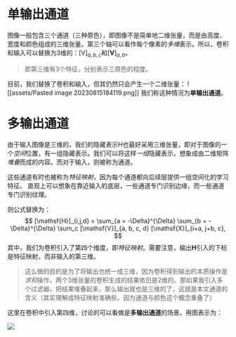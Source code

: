 # 单输出通道
图像一般包含三个通道（三种原色），即图像不是简单地二维张量，而是由高度、宽度和颜色组成的三维张量。第三个轴可以看作每个像素的*多维*表示。所以，卷积和输入可以替换为3维的：$[\mathsf{V}]_{a,b,c}$和$[\mathbf{V}]_{a,b}$。

> 即第三维有3个特征，分别表示三原色的程度。

目前，我们替换了卷积和输入，但其仍然只会产生一个二维张量：
![[assets/Pasted image 20230815184119.png]]
我们称这种情况为**单输出通道**。

# 多输出通道

由于输入图像是三维的，我们的隐藏表示$\mathsf{H}$也最好采用三维张量，即对于图像的一个*空间*位置，有一组隐藏表示。我们可以将这样*一组*隐藏表示，想象成由二维矩阵*堆叠*而成的内容。而对于输入，则被称为通道。

这些通道有时也被称为*特征映射*，因为每个通道都向后续层提供一组空间化的学习特征。 直观上可以想象在靠近输入的底层，一些通道专门识别边缘，而一些通道专门识别纹理。

则公式替换为：
$$
[\mathsf{H}]_{i,j,d} = \sum_{a = -\Delta}^{\Delta} \sum_{b = -\Delta}^{\Delta} \sum_c [\mathsf{V}]_{a, b, c, d} [\mathsf{X}]_{i+a, j+b, c},
$$
其中，我们为卷积引入了第四个维度，即*特征映射*。需要注意，输出$\mathbf{H}$引入的下标是特征映射，而非输入的第三维。

> 这么做的目的是为了将输出也统一成三维，因为卷积得到输出的本质操作是*求和*操作，两个3维张量的卷积生成的结果依旧是2维的。那如果我引入多个过滤器，把结果堆叠起来，那么输出就也是三维的了，这就是本文通道的含义（其实理解成特征映射准确些，因为通道与颜色这个概念重叠了）

这里在卷积中引入第四维，讨论的可以看做是**多输出通道**的场景。用图表示为：

![](Pasted%20image%2020230813175343.png)